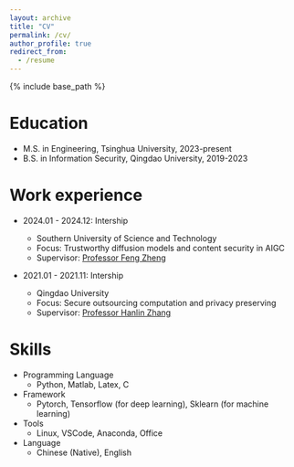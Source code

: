 ```yaml
---
layout: archive
title: "CV"
permalink: /cv/
author_profile: true
redirect_from:
  - /resume
---
```


{% include base_path %}

Education
======
* M.S. in Engineering, Tsinghua University, 2023-present
* B.S. in Information Security, Qingdao University, 2019-2023

Work experience
======
* 2024.01 - 2024.12: Intership
  * Southern University of Science and Technology
  * Focus: Trustworthy diffusion models and content security in AIGC
  * Supervisor: [Professor Feng Zheng](https://faculty.sustech.edu.cn/?tagid=fengzheng&iscss=1&snapid=1&orderby=date&go=1&lang=en)

* 2021.01 - 2021.11: Intership
  * Qingdao University
  * Focus: Secure outsourcing computation and privacy preserving
  * Supervisor: [Professor Hanlin Zhang](https://cst.qdu.edu.cn/info/1072/7423.htm)
    
Skills
======
* Programming Language
  * Python, Matlab, Latex, C
* Framework
  * Pytorch, Tensorflow (for deep learning), Sklearn (for machine learning)
* Tools
  * Linux, VSCode, Anaconda, Office
* Language
  * Chinese (Native), English

